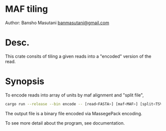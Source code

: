 # MAF tiling

Author: Bansho Masutani banmasutani@gmail.com

# Desc.

This crate consits of tiling a given reads into a "encoded" version of the read.

# Synopsis

To encode reads into array of units by maf alignment and "split file",
```bash
cargo run --release --bin encode -- [read<FASTA>] [maf<MAF>] [split<TSV>] > [encoded<Binary>]
```

The output file is a binary file encoded via MassegePack encoding.

To see more detail about the program, see documentation.
